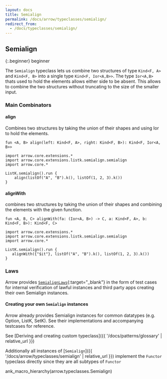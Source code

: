```yaml
---
layout: docs
title: Semialign
permalink: /docs/arrow/typeclasses/semialign/
redirect_from:
  - /docs/typeclasses/semialign/
---
```


## Semialign

{:.beginner}
beginner

The `Semialign` typeclass lets us combine two structures of type `Kind<F, A>` and `Kind<F, B>` 
into a single type `Kind<F, Ior<A,B>>`. 
The type `Ior<A,B>` thats used to hold the elements allows either side to be absent. This allows to combine the two structures
without truncating to the size of the smaller input.

### Main Combinators

#### align

Combines two structures by taking the union of their shapes and using Ior to hold the elements.

`fun <A, B> align(left: Kind<F, A>, right: Kind<F, B>): Kind<F, Ior<A, B>>`

```kotlin:ank
import arrow.core.extensions.*
import arrow.core.extensions.listk.semialign.semialign
import arrow.core.*

ListK.semialign().run {
    align(listOf("A", "B").k(), listOf(1, 2, 3).k())
}
```

#### alignWith

combines two structures by taking the union of their shapes and combining the elements with the given function.

`fun <A, B, C> alignWith(fa: (Ior<A, B>) -> C, a: Kind<F, A>, b: Kind<F, B>): Kind<F, C>`

```kotlin:ank
import arrow.core.extensions.*
import arrow.core.extensions.listk.semialign.semialign
import arrow.core.*

ListK.semialign().run {
   alignWith({"$it"}, listOf("A", "B").k(), listOf(1, 2, 3).k())
}
```

### Laws

Arrow provides [`SemialignLaws`][functor_laws_source]{:target="_blank"} in the form of test cases for internal verification of lawful instances and third party apps creating their own Semialign instances.

#### Creating your own `Semialign` instances

Arrow already provides Semialign instances for common datatypes (e.g. Option, ListK, SetK). See their implementations
and accompanying testcases for reference.

See [Deriving and creating custom typeclass]({{ '/docs/patterns/glossary' | relative_url }})

Additionally all instances of [`Semialign`]({{ '/docs/arrow/typeclasses/semialign' | relative_url }}) implement the `Functor` typeclass directly
since they are all subtypes of `Functor`

ank_macro_hierarchy(arrow.typeclasses.Semialign)

[functor_source]: https://github.com/arrow-kt/arrow/blob/master/modules/core/arrow-typeclasses/src/main/kotlin/arrow/typeclasses/Semialign.kt
[functor_laws_source]: https://github.com/arrow-kt/arrow/blob/master/modules/core/arrow-test/src/main/kotlin/arrow/test/laws/SemialignLaws.kt
